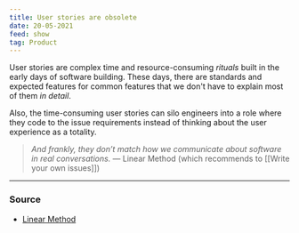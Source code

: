```yaml
---
title: User stories are obsolete
date: 20-05-2021
feed: show
tag: Product
---
```


User stories are complex time and resource-consuming *rituals* built in the early days of software building. These days, there are standards and expected features for common features that we don't have to explain most of them *in detail*.

Also, the time-consuming user stories can silo engineers into a role where they code to the issue requirements instead of thinking about the user experience as a totality. 

> *And frankly, they don’t match how we communicate about software in real conversations.* — Linear Method (which recommends to [[Write your own issues]])

--- 
### Source
- [Linear Method](https://linear.app/method)